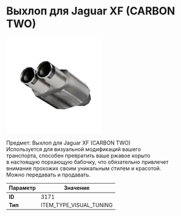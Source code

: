 # Выхлоп для Jaguar XF (CARBON TWO)

![Item Image](../img/3171.webp?raw=true)

Предмет: Выхлоп для Jaguar XF (CARBON TWO)<br>Используется для визуальной модификаций вашего<br>транспорта, способен превратить ваше ржавое корыто<br>в настоящую порхающую бабочку, что обязательно привлечет<br>внимание прохожих своим уникальным стилем и красотой.<br>Можно передавать и продавать.


| Параметр | Значение |
|----------|----------|
| **ID** | 3171 |
| **Тип** | ITEM_TYPE_VISUAL_TUNING |

